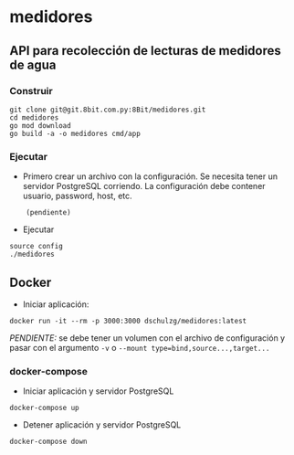# medidores
## API para recolección de lecturas de medidores de agua

### Construir

```
git clone git@git.8bit.com.py:8Bit/medidores.git
cd medidores
go mod download
go build -a -o medidores cmd/app
```


### Ejecutar

- Primero crear un archivo con la configuración. Se necesita tener un servidor PostgreSQL corriendo. La configuración debe contener usuario, password, host, etc.

```
    (pendiente)
```

- Ejecutar

```
source config
./medidores

```
   
## Docker

- Iniciar aplicación:

```
docker run -it --rm -p 3000:3000 dschulzg/medidores:latest

```

*PENDIENTE:* se debe tener un volumen con el archivo de configuración y pasar con el argumento `-v` o `--mount type=bind,source...,target...`


### docker-compose

- Iniciar aplicación y servidor PostgreSQL

```  
docker-compose up
```

- Detener aplicación y servidor PostgreSQL

```  
docker-compose down
```
